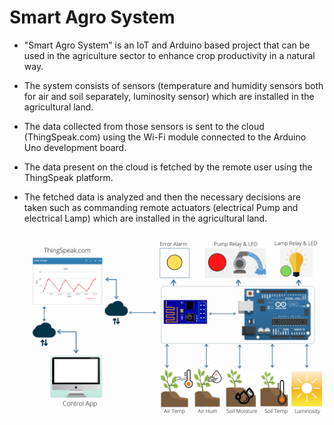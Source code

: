 # Smart Agro System


* "Smart Agro System" is an IoT and Arduino based project that can be used in the agriculture sector to enhance crop productivity in a natural way.

* The system consists of sensors (temperature and humidity sensors both for air and soil separately, luminosity sensor) which are installed in the agricultural land.

* The data collected from those sensors is sent to the cloud (ThingSpeak.com) using the Wi-Fi module connected to the Arduino Uno development board.

* The data present on the cloud is fetched by the remote user using the ThingSpeak platform.

* The fetched data is analyzed and then the necessary decisions are taken such as commanding remote actuators (electrical Pump and electrical Lamp) which are installed in the agricultural land.



<div align="center" style="padding-top: 10px">
<img src="Block_Diagram.jpg" align="center" />
</div>

